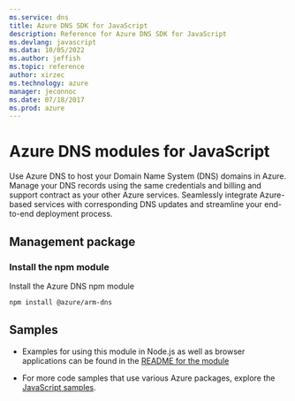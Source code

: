 ```yaml
---
ms.service: dns
title: Azure DNS SDK for JavaScript
description: Reference for Azure DNS SDK for JavaScript
ms.devlang: javascript
ms.data: 10/05/2022
ms.author: jeffish
ms.topic: reference
author: xirzec
ms.technology: azure
manager: jeconnoc
ms.date: 07/18/2017
ms.prod: azure
---
```

# Azure DNS modules for JavaScript

Use Azure DNS to host your Domain Name System (DNS) domains in Azure. Manage your DNS records using the same credentials and billing and support contract as your other Azure services. Seamlessly integrate Azure-based services with corresponding DNS updates and streamline your end-to-end deployment process.

## Management package

### Install the npm module

Install the Azure DNS npm module

```bash
npm install @azure/arm-dns
```

## Samples

* Examples for using this module in Node.js as well as browser applications can be found in the [README for the module](https://www.npmjs.com/package/@azure/arm-dns)

* For more code samples that use various Azure packages, explore the [JavaScript samples](https://docs.microsoft.com/samples/browse/?languages=javascript).